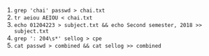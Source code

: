 1. `grep 'chai' passwd > chai.txt`
2. `tr aeiou AEIOU < chai.txt`
3. `echo 01204223 > subject.txt && echo Second semester, 2018 >> subject.txt`
4. `grep ': 204\s*' sellog > cpe`
5. `cat passwd > combined && cat sellog >> combined`